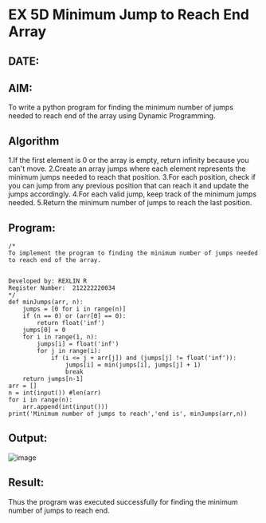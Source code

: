 # EX 5D Minimum Jump to Reach End Array
## DATE:
## AIM:
To write a python program for finding the minimum number of jumps needed to reach end of the array using Dynamic Programming.


## Algorithm
1.If the first element is 0 or the array is empty, return infinity because you can't move.
2.Create an array jumps where each element represents the minimum jumps needed to reach that position.
3.For each position, check if you can jump from any previous position that can reach it and update the jumps accordingly.
4.For each valid jump, keep track of the minimum jumps needed.
5.Return the minimum number of jumps to reach the last position.
## Program:
```
/*
To implement the program to finding the minimum number of jumps needed to reach end of the array.


Developed by: REXLIN R
Register Number:  212222220034
*/
def minJumps(arr, n):
    jumps = [0 for i in range(n)]
    if (n == 0) or (arr[0] == 0):
        return float('inf')
    jumps[0] = 0
    for i in range(1, n):
        jumps[i] = float('inf')
        for j in range(i):
            if (i <= j + arr[j]) and (jumps[j] != float('inf')):
                jumps[i] = min(jumps[i], jumps[j] + 1)
                break
    return jumps[n-1]
arr = []
n = int(input()) #len(arr)
for i in range(n):
    arr.append(int(input()))
print('Minimum number of jumps to reach','end is', minJumps(arr,n))

```

## Output:
![image](https://github.com/user-attachments/assets/aacad8d3-0853-41db-8195-1069307c48ea)



## Result:
Thus the program was executed successfully for finding the minimum number of jumps to reach end.
